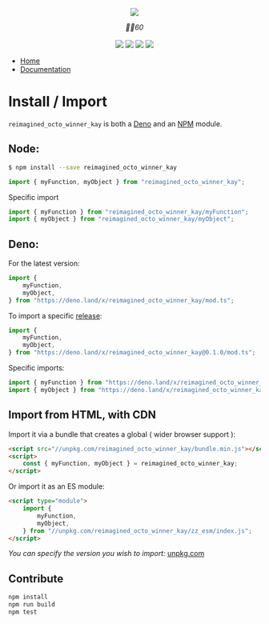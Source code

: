 <p align="center">
    <img src="https://user-images.githubusercontent.com/6702424/80216211-00ef5280-863e-11ea-81de-59f3a3d4b8e4.png">  
</p>
<p align="center">
    <i>👌🏻60</i>
    <br>
    <br>
    <img src="https://github.com/garronej/reimagined_octo_winner_kay/workflows/ci/badge.svg?branch=develop">
    <img src="https://img.shields.io/bundlephobia/minzip/reimagined_octo_winner_kay">
    <img src="https://img.shields.io/npm/dw/reimagined_octo_winner_kay">
    <img src="https://img.shields.io/npm/l/reimagined_octo_winner_kay">
</p>

-   [Home](https://github.com/garronej/reimagined_octo_winner_kay)
-   [Documentation](https://github.com/garronej/reimagined_octo_winner_kay)

# Install / Import

`reimagined_octo_winner_kay` is both a [Deno](https://deno.land/x/reimagined_octo_winner_kay) and an [NPM](https://www.npmjs.com/reimagined_octo_winner_kay) module.

## Node:

```bash
$ npm install --save reimagined_octo_winner_kay
```

```typescript
import { myFunction, myObject } from "reimagined_octo_winner_kay";
```

Specific import

```typescript
import { myFunction } from "reimagined_octo_winner_kay/myFunction";
import { myObject } from "reimagined_octo_winner_kay/myObject";
```

## Deno:

For the latest version:

```typescript
import {
    myFunction,
    myObject,
} from "https://deno.land/x/reimagined_octo_winner_kay/mod.ts";
```

To import a specific [release](https://github.com/garronej/reimagined_octo_winner_kay/releases):

```typescript
import {
    myFunction,
    myObject,
} from "https://deno.land/x/reimagined_octo_winner_kay@0.1.0/mod.ts";
```

Specific imports:

```typescript
import { myFunction } from "https://deno.land/x/reimagined_octo_winner_kay/myFunction.ts";
import { myObject } from "https://deno.land/x/reimagined_octo_winner_kay/myObject.ts";
```

## Import from HTML, with CDN

Import it via a bundle that creates a global ( wider browser support ):

```html
<script src="//unpkg.com/reimagined_octo_winner_kay/bundle.min.js"></script>
<script>
    const { myFunction, myObject } = reimagined_octo_winner_kay;
</script>
```

Or import it as an ES module:

```html
<script type="module">
    import {
        myFunction,
        myObject,
    } from "//unpkg.com/reimagined_octo_winner_kay/zz_esm/index.js";
</script>
```

_You can specify the version you wish to import:_ [unpkg.com](https://unpkg.com)

## Contribute

```bash
npm install
npm run build
npm test
```
